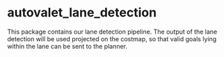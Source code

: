 # autovalet_lane_detection

This package contains our lane detection pipeline. The output of the lane detection will be used projected on the costmap, so that valid goals lying within the lane can be sent to the planner.